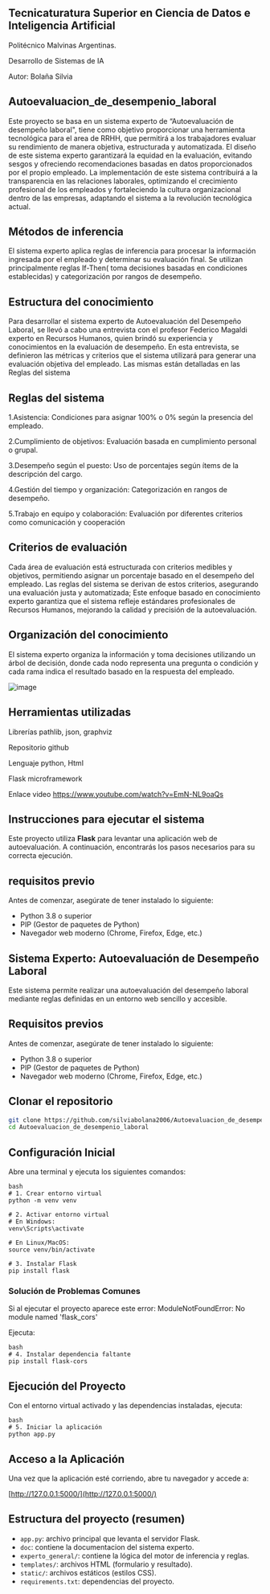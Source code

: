 ## Tecnicaturatura Superior en Ciencia de Datos e Inteligencia Artificial

Politécnico Malvinas Argentinas.

Desarrollo de Sistemas de IA

Autor: Bolaña Silvia

## Autoevaluacion_de_desempenio_laboral



Este proyecto se basa en un sistema experto de “Autoevaluación de desempeño laboral", tiene como objetivo proporcionar una herramienta tecnológica para el area de RRHH, que permitirá a los trabajadores evaluar su rendimiento de manera objetiva, estructurada y automatizada. El diseño de este sistema experto garantizará la equidad en la evaluación, evitando sesgos y ofreciendo recomendaciones basadas en datos proporcionados por el propio empleado. La implementación de este sistema contribuirá a la transparencia en las relaciones laborales, optimizando el crecimiento profesional de los empleados y fortaleciendo la cultura organizacional dentro de las empresas, adaptando el sistema a la revolución tecnológica actual.

## Métodos de inferencia

El sistema experto aplica reglas de inferencia para procesar la información ingresada por el empleado y determinar su evaluación final. Se utilizan principalmente reglas If-Then( toma decisiones basadas en condiciones establecidas) y categorización por rangos de desempeño.

## Estructura del conocimiento

Para desarrollar el sistema experto de Autoevaluación del Desempeño Laboral, se llevó a cabo una entrevista con el profesor Federico Magaldi experto en Recursos Humanos, quien brindó su experiencia y conocimientos en la evaluación de desempeño. En esta entrevista, se definieron las métricas y criterios que el sistema utilizará para generar una evaluación objetiva del empleado. Las mismas están detalladas en las Reglas del sistema 

## Reglas del sistema

   1.Asistencia: Condiciones para asignar 100% o 0% según la presencia del empleado.    

   2.Cumplimiento de objetivos: Evaluación basada en cumplimiento personal o grupal. 

   3.Desempeño según el puesto: Uso de porcentajes según ítems de la descripción del cargo.

   4.Gestión del tiempo y organización: Categorización en rangos de desempeño.

   5.Trabajo en equipo y colaboración: Evaluación por diferentes criterios como comunicación y cooperación

## Criterios de evaluación

Cada área de evaluación está estructurada con criterios medibles y objetivos, permitiendo asignar un porcentaje basado en el desempeño del empleado. Las reglas del sistema se derivan de estos criterios, asegurando una evaluación justa y automatizada; Este enfoque basado en conocimiento experto garantiza que el sistema refleje estándares profesionales de Recursos Humanos, mejorando la calidad y precisión de la autoevaluación.

## Organización del conocimiento

El sistema experto organiza la información y toma decisiones utilizando un árbol de decisión, donde cada nodo representa una pregunta o condición y cada rama indica el resultado basado en la respuesta del empleado.

![image](https://github.com/user-attachments/assets/91a86160-8d80-4a75-87dc-a925100abaf6)




## Herramientas utilizadas
Librerías pathlib, json, graphviz

Repositorio github

Lenguaje python, Html

Flask microframework

Enlace video https://www.youtube.com/watch?v=EmN-NL9oaQs

## Instrucciones para ejecutar el sistema


Este proyecto utiliza **Flask** para levantar una aplicación web de autoevaluación. A continuación, encontrarás los pasos necesarios para su correcta ejecución.


## requisitos previo

Antes de comenzar, asegúrate de tener instalado lo siguiente:

-  Python 3.8 o superior
-  PIP (Gestor de paquetes de Python)
-  Navegador web moderno (Chrome, Firefox, Edge, etc.)


## Sistema Experto: Autoevaluación de Desempeño Laboral

Este sistema permite realizar una autoevaluación del desempeño laboral mediante reglas definidas en un entorno web sencillo y accesible.

## Requisitos previos

Antes de comenzar, asegúrate de tener instalado lo siguiente:

- Python 3.8 o superior  
- PIP (Gestor de paquetes de Python)  
- Navegador web moderno (Chrome, Firefox, Edge, etc.)

## Clonar el repositorio
```bash
git clone https://github.com/silviabolana2006/Autoevaluacion_de_desempenio_laboral.git
cd Autoevaluacion_de_desempenio_laboral
```

##  Configuración Inicial

Abre una terminal y ejecuta los siguientes comandos:

```
bash
# 1. Crear entorno virtual
python -m venv venv
```
```
# 2. Activar entorno virtual
# En Windows:
venv\Scripts\activate
```
```
# En Linux/MacOS:
source venv/bin/activate
```
```
# 3. Instalar Flask
pip install flask
```


###  Solución de Problemas Comunes

Si al ejecutar el proyecto aparece este error:
ModuleNotFoundError: No module named 'flask_cors'


Ejecuta:

```
bash
# 4. Instalar dependencia faltante
pip install flask-cors
```



##  Ejecución del Proyecto

Con el entorno virtual activado y las dependencias instaladas, ejecuta:

```
bash
# 5. Iniciar la aplicación
python app.py
```




##  Acceso a la Aplicación

Una vez que la aplicación esté corriendo, abre tu navegador y accede a:

[http://127.0.0.1:5000/](http://127.0.0.1:5000/)








## Estructura del proyecto (resumen)

- `app.py`: archivo principal que levanta el servidor Flask.
-  `doc`: contiene la documentacion del sistema experto.
- `experto_general/`: contiene la lógica del motor de inferencia y reglas.
- `templates/`: archivos HTML (formulario y resultado).
- `static/`: archivos estáticos (estilos CSS).
- `requirements.txt`: dependencias del proyecto.

